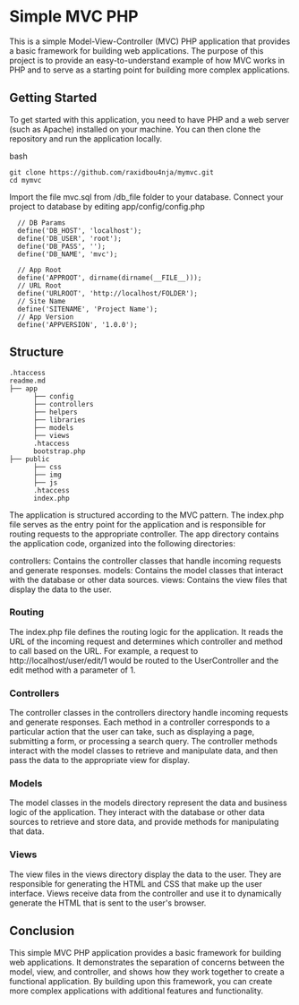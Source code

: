 # Simple MVC PHP
This is a simple Model-View-Controller (MVC) PHP application that provides a basic framework for building web applications. The purpose of this project is to provide an easy-to-understand example of how MVC works in PHP and to serve as a starting point for building more complex applications.

## Getting Started
To get started with this application, you need to have PHP and a web server (such as Apache) installed on your machine. You can then clone the repository and run the application locally.

bash
``` 
git clone https://github.com/raxidbou4nja/mymvc.git
cd mymvc
```

Import the file mvc.sql from /db_file folder to your database.
Connect your project to database by editing app/config/config.php

``` 
  // DB Params
  define('DB_HOST', 'localhost');
  define('DB_USER', 'root');
  define('DB_PASS', '');
  define('DB_NAME', 'mvc');

  // App Root
  define('APPROOT', dirname(dirname(__FILE__)));
  // URL Root
  define('URLROOT', 'http://localhost/FOLDER');
  // Site Name
  define('SITENAME', 'Project Name');
  // App Version
  define('APPVERSION', '1.0.0');
``` 
## Structure
``` 
.htaccess
readme.md
├── app
      ├── config
      ├── controllers
      ├── helpers
      ├── libraries
      ├── models
      ├── views
      .htaccess
      bootstrap.php
├── public
      ├── css
      ├── img
      ├── js
      .htaccess
      index.php
``` 
The application is structured according to the MVC pattern. The index.php file serves as the entry point for the application and is responsible for routing requests to the appropriate controller. The app directory contains the application code, organized into the following directories:

controllers: Contains the controller classes that handle incoming requests and generate responses.
models: Contains the model classes that interact with the database or other data sources.
views: Contains the view files that display the data to the user.

### Routing
The index.php file defines the routing logic for the application. It reads the URL of the incoming request and determines which controller and method to call based on the URL. For example, a request to http://localhost/user/edit/1 would be routed to the UserController and the edit method with a parameter of 1.

### Controllers
The controller classes in the controllers directory handle incoming requests and generate responses. Each method in a controller corresponds to a particular action that the user can take, such as displaying a page, submitting a form, or processing a search query. The controller methods interact with the model classes to retrieve and manipulate data, and then pass the data to the appropriate view for display.

### Models
The model classes in the models directory represent the data and business logic of the application. They interact with the database or other data sources to retrieve and store data, and provide methods for manipulating that data.

### Views
The view files in the views directory display the data to the user. They are responsible for generating the HTML and CSS that make up the user interface. Views receive data from the controller and use it to dynamically generate the HTML that is sent to the user's browser.

## Conclusion
This simple MVC PHP application provides a basic framework for building web applications. It demonstrates the separation of concerns between the model, view, and controller, and shows how they work together to create a functional application. By building upon this framework, you can create more complex applications with additional features and functionality.